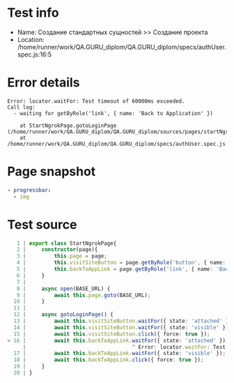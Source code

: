 # Test info

- Name: Создание стандартных сущностей >> Создание проекта
- Location: /home/runner/work/QA.GURU_diplom/QA.GURU_diplom/specs/authUser.spec.js:16:5

# Error details

```
Error: locator.waitFor: Test timeout of 60000ms exceeded.
Call log:
  - waiting for getByRole('link', { name: 'Back to Application' })

    at StartNgrokPage.gotoLoginPage (/home/runner/work/QA.GURU_diplom/QA.GURU_diplom/sources/pages/startNgrokPage.js:16:34)
    at /home/runner/work/QA.GURU_diplom/QA.GURU_diplom/specs/authUser.spec.js:12:9
```

# Page snapshot

```yaml
- progressbar:
  - img
```

# Test source

```ts
   1 | export class StartNgrokPage{
   2 |     constructor(page){
   3 |         this.page = page;
   4 |         this.visitSiteButton = page.getByRole('button', { name: 'Visit Site' })
   5 |         this.backToAppLink = page.getByRole('link', { name: 'Back to Application' })
   6 |     }
   7 |
   8 |     async open(BASE_URL) {
   9 |         await this.page.goto(BASE_URL);
  10 |     }
  11 |
  12 |     async gotoLoginPage() {
  13 |         await this.visitSiteButton.waitFor({ state: 'attached' });
  14 |         await this.visitSiteButton.waitFor({ state: 'visible' });
  15 |         await this.visitSiteButton.click({ force: true });
> 16 |         await this.backToAppLink.waitFor({ state: 'attached' });
     |                                  ^ Error: locator.waitFor: Test timeout of 60000ms exceeded.
  17 |         await this.backToAppLink.waitFor({ state: 'visible' });
  18 |         await this.backToAppLink.click({ force: true });
  19 |     }
  20 | }
```